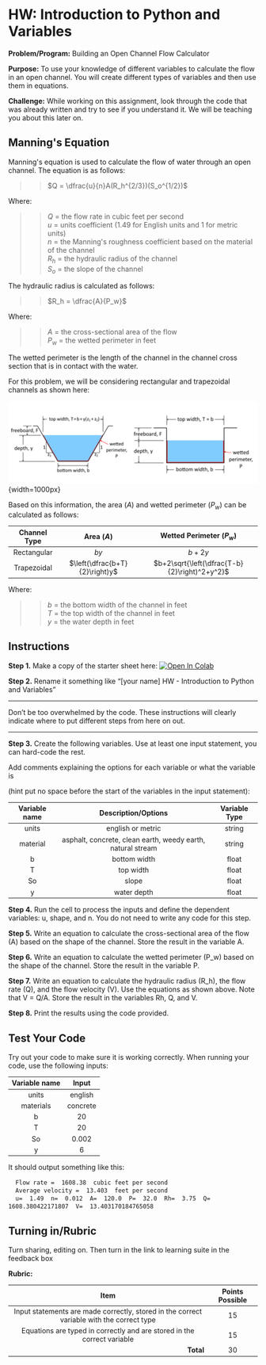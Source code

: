 #  HW: Introduction to Python and Variables

**Problem/Program:** Building an Open Channel Flow Calculator

**Purpose:** To use your knowledge of different variables to calculate the flow in an open channel. You will create different types of variables and then use them in equations.

**Challenge:** While working on this assignment, look through the code that was already written and try to see if you understand it. We will be teaching you about this later on. 

## Manning's Equation

Manning's equation is used to calculate the flow of water through an open channel. The equation is as follows:

>>$Q = \dfrac{u}{n}A(R_h^{2/3})(S_o^{1/2})$

Where:<br>
>>$Q$ = the flow rate in cubic feet per second<br>
  $u$ = units coefficient (1.49 for English units and 1 for metric units)<br>
  $n$ = the Manning's roughness coefficient based on the material of the channel<br>
  $R_h$ = the hydraulic radius of the channel<br>
  $S_o$ = the slope of the channel

The hydraulic radius is calculated as follows:

>>$R_h = \dfrac{A}{P_w}$

Where:<br>
>>$A$ = the cross-sectional area of the flow <br>
$P_w$ = the wetted perimeter in feet

The wetted perimeter is the length of the channel in the channel cross section that is in contact with the water.

For this problem, we will be considering rectangular and trapezoidal channels as shown here:

![channel_flow_example.png](images/channel_flow_example.png){width=1000px}

Based on this information, the area ($A$) and wetted perimeter ($P_w$) can be calculated as follows:

| Channel Type |           Area ($A$)           |           Wetted Perimeter ($P_w$)            |
|:------------:|:------------------------------:|:---------------------------------------------:|
|  Rectangular |              $by$              |                    $b+2y$                     |
|  Trapezoidal | $\left(\dfrac{b+T}{2}\right)y$ | $b+2\sqrt{\left(\dfrac{T-b}{2}\right)^2+y^2}$ |

Where:<br>
>>$b$ = the bottom width of the channel in feet<br>
  $T$ = the top width of the channel in feet<br>
  $y$ = the water depth in feet

## Instructions

**Step 1.**  Make a copy of the starter sheet here:
  <a href="https://colab.research.google.com/github/byu-cce270/content/blob/main/docs/unit2/00_intro_python_variables/Starter_Sheet_HW_Introduction_to_Python_and_Variables.ipynb" target="_blank"><img src="https://colab.research.google.com/assets/colab-badge.svg" alt="Open In Colab"/></a>

**Step 2.** Rename it something like “[your name] HW - Introduction to Python and Variables”

---

Don’t be too overwhelmed by the code. These instructions will clearly indicate where to put different steps from here on out.

---

**Step 3.** Create the following variables. Use at least one input statement, you can hard-code the rest. 

Add  comments explaining the options for each variable or what the variable is 

(hint put no space before the start of the variables in the input statement):

| Variable name |                     Description/Options                     | Variable Type |
|:-------------:|:-----------------------------------------------------------:|:-------------:|
|     units     |                      english or metric                      |    string     |
|   material    | asphalt, concrete, clean earth, weedy earth, natural stream |    string     |
|       b       |                        bottom width                         |     float     |
|       T       |                          top width                          |     float     |
|      So       |                            slope                            |     float     |
|       y       |                         water depth                         |     float     |

**Step 4.** Run the cell to process the inputs and define the dependent variables: u, shape, and n. You do not need to write any code for this step.

**Step 5.** Write an equation to calculate the cross-sectional area of the flow (A) based on the shape of the channel. Store the result in the variable A.

**Step 6.** Write an equation to calculate the wetted perimeter (P_w) based on the shape of the channel. Store the 
result in the variable P.

**Step 7.** Write an equation to calculate the hydraulic radius (R_h), the flow rate (Q), and the flow velocity (V). 
Use the equations as shown above. Note that V = Q/A. Store 
the result in the 
variables Rh, Q, and V.

**Step 8.** Print the results using the code provided.


## Test Your Code

Try out your code to make sure it is working correctly. When running your code, use the following inputs:

| Variable name |   Input   |
|:-------------:|:---------:|
|     units     |  english  |
|   materials   | concrete  |
|       b       |    20     |
|       T       |    20     |
|      So       |   0.002   |
|       y       |     6     |

It should output something like this:

      Flow rate =  1608.38  cubic feet per second
      Average velocity =  13.403  feet per second
      u=  1.49  n=  0.012  A=  120.0  P=  32.0  Rh=  3.75  Q=  1608.380422171807  V=  13.403170184765058

## Turning in/Rubric

Turn sharing, editing on. Then turn in the link to learning suite in the feedback box

**Rubric:**

|                                           Item                                            | Points Possible |
|:-----------------------------------------------------------------------------------------:|:---------------:|
| Input statements are made correctly, stored in the correct variable with the correct type |       15        |
|          Equations are typed in correctly and are stored in the correct variable          |       15        |
|                      <div style="text-align: right">**Total**</div>                       |       30        |
